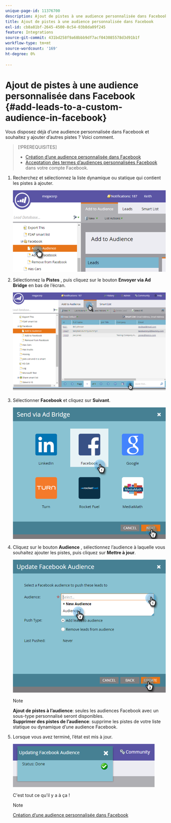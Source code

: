 ```yaml
---
unique-page-id: 11376700
description: Ajout de pistes à une audience personnalisée dans Facebook - Documents Marketo - Documentation du produit
title: Ajout de pistes à une audience personnalisée dans Facebook
exl-id: cb8a81bf-2645-4500-8c54-03b8da09f245
feature: Integrations
source-git-commit: 431bd258f9a68bbb9df7acf043085578d3d91b1f
workflow-type: tm+mt
source-wordcount: '169'
ht-degree: 0%

---
```


# Ajout de pistes à une audience personnalisée dans Facebook {#add-leads-to-a-custom-audience-in-facebook}

Vous disposez déjà d’une audience personnalisée dans Facebook et souhaitez y ajouter d’autres pistes ? Voici comment.

>[!PREREQUISITES]
>
>* [Création d’une audience personnalisée dans Facebook](/help/marketo/product-docs/demand-generation/facebook/create-a-custom-audience-in-facebook.md)
>* [Acceptation des termes d’audiences personnalisées Facebook](https://www.facebook.com/ads/manage/customaudiences/tos.php) dans votre compte Facebook.
>

1. Recherchez et sélectionnez la liste dynamique ou statique qui contient les pistes à ajouter.

   ![](assets/one.png)

1. Sélectionnez la **Pistes** , puis cliquez sur le bouton **Envoyer via Ad Bridge** en bas de l’écran.

   ![](assets/two-1.png)

1. Sélectionner **Facebook** et cliquez sur **Suivant**.

   ![](assets/three.png)

1. Cliquez sur le bouton **Audience** , sélectionnez l’audience à laquelle vous souhaitez ajouter les pistes, puis cliquez sur **Mettre à jour**.

   ![](assets/4.png)

   >[!NOTE]
   >
   >**Ajout de pistes à l’audience**: seules les audiences Facebook avec un sous-type personnalisé seront disponibles.\
   >**Supprimer des pistes de l’audience**: supprime les pistes de votre liste statique ou dynamique d’une audience Facebook.

1. Lorsque vous avez terminé, l’état est mis à jour.

   ![](assets/five-1.png)

   C&#39;est tout ce qu&#39;il y a à ça !

   >[!NOTE]
   >
   >[Création d’une audience personnalisée dans Facebook](/help/marketo/product-docs/demand-generation/facebook/create-a-custom-audience-in-facebook.md)
